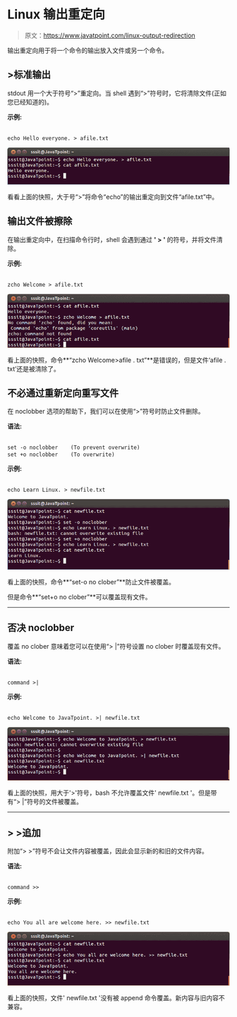 # Linux 输出重定向

> 原文：<https://www.javatpoint.com/linux-output-redirection>

输出重定向用于将一个命令的输出放入文件或另一个命令。

## >标准输出

stdout 用一个大于符号“>”重定向。当 shell 遇到“>”符号时，它将清除文件(正如您已经知道的)。

**示例:**

```

echo Hello everyone. > afile.txt 

```

![Linux Output Redirection1](img/dc5fe82f1770b9a93a5056136afce317.png)

看看上面的快照，大于号“>”将命令“echo”的输出重定向到文件“afile.txt”中。

## 输出文件被擦除

在输出重定向中，在扫描命令行时，shell 会遇到通过 **' > '** 的符号，并将文件清除。

**示例:**

```

zcho Welcome > afile.txt

```

![Linux Output Redirection2](img/d12077e834ec4ecfb3dd1842c832b774.png)

看上面的快照，命令**“zcho Welcome>afile . txt”**是错误的，但是文件‘afile . txt’还是被清除了。

## 不必通过重新定向重写文件

在 noclobber 选项的帮助下，我们可以在使用“>”符号时防止文件删除。

**语法:**

```

set -o noclobber	(To prevent overwrite)
set +o noclobber	(To overwrite)

```

**示例:**

```

echo Learn Linux. > newfile.txt

```

![Linux Output Redirection3](img/78412ccece6fa1cf56c91ac72f7affe8.png)

看上面的快照，命令**“set-o no clober”**防止文件被覆盖。

但是命令**“set+o no clober”**可以覆盖现有文件。

* * *

## 否决 noclobber

覆盖 no clober 意味着您可以在使用“> |”符号设置 no clober 时覆盖现有文件。

**语法:**

```

command >|  
```

**示例:**

```

echo Welcome to JavaTpoint. >| newfile.txt

```

![Linux Output Redirection4](img/31db399b842e36c53550e84732cc1292.png)

看上面的快照，用大于'>'符号，bash 不允许覆盖文件' newfile.txt '。但是带有“> |”符号的文件被覆盖。

* * *

## > >追加

附加“> >”符号不会让文件内容被覆盖，因此会显示新的和旧的文件内容。

**语法:**

```

command >>  
```

**示例:**

```

echo You all are welcome here. >> newfile.txt

```

![Linux Output Redirection5](img/cec154b46350c94f32ff0f7e5244952f.png)

看上面的快照，文件' newfile.txt '没有被 append 命令覆盖。新内容与旧内容不兼容。